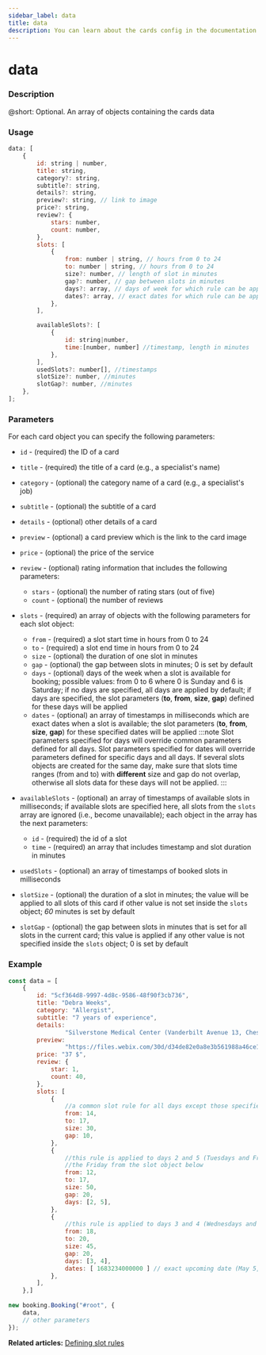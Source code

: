 ```yaml
---
sidebar_label: data
title: data
description: You can learn about the cards config in the documentation of the DHTMLX JavaScript Booking library. Browse developer guides and API reference, try out code examples and live demos, and download a free 30-day evaluation version of DHTMLX Booking.
---
```


# data

### Description

@short: Optional. An array of objects containing the cards data

### Usage

~~~jsx {}
data: [
	{
		id: string | number,
		title: string,
		category?: string,
		subtitle?: string,
		details?: string,
		preview?: string, // link to image
		price?: string,
		review?: {
			stars: number,
			count: number,
		},
		slots: [
			{
				from: number | string, // hours from 0 to 24
				to: number | string, // hours from 0 to 24
				size?: number, // length of slot in minutes
				gap?: number, // gap between slots in minutes
				days?: array, // days of week for which rule can be applied from 0 to 6
				dates?: array, // exact dates for which rule can be applied, timestamps
			}, 
		],

		availableSlots?: [
			{
				id: string|number,
				time:[number, number] //timestamp, length in minutes
			},
		],
		usedSlots?: number[], //timestamps
		slotSize?: number, //minutes
		slotGap?: number, //minutes
	}, 
];
~~~

### Parameters

For each card object you can specify the following parameters:

- `id` - (required) the ID of a card  
- `title` - (required) the title of a card (e.g., a specialist's name)
- `category` - (optional) the category name of a card (e.g., a specialist's job)
- `subtitle` - (optional) the subtitle of a card  
- `details` - (optional) other details of a card
- `preview` - (optional) a card preview which is the link to the card image
- `price` - (optional) the price of the service  
- `review` - (optional) rating information that includes the following parameters:  
  - `stars` - (optional) the number of rating stars (out of five)  
  - `count` - (optional) the number of reviews
- `slots` - (required) an array of objects with the following parameters for each slot object:
  - `from` - (required) a slot start time in hours from 0 to 24
  - `to` - (required) a slot end time in hours from 0 to 24
  - `size` - (optional) the duration of one slot in minutes 
  - `gap` - (optional) the gap between slots in minutes; 0 is set by default
  - `days` - (optional) days of the week when a slot is available for booking; possible values: from 0 to 6 where 0 is Sunday and 6 is Saturday; if no days are specified, all days are applied by default; if days are specified, the slot parameters (**to**, **from**, **size**, **gap**) defined for these days will be applied
  - `dates` - (optional) an array of timestamps in milliseconds which are exact dates when a slot is available; the slot parameters (**to**, **from**, **size**, **gap**) for these specified dates will be applied 
:::note
Slot parameters specified for days will override common parameters defined for all days. 
Slot parameters specified for dates will override parameters defined for specific days and all days. 
If several slots objects are created for the same day, make sure that slots time ranges (from and to) with **different** size and gap do not overlap, otherwise all slots data for these days will not be applied. 
:::

- `availableSlots` - (optional) an array of timestamps of available slots in milliseconds; if available slots are specified here, all slots from the `slots` array are ignored (i.e., become unavailable); each object in the array has the next parameters:
  - `id` - (required) the id of a slot
  - `time` - (required) an array that includes timestamp and slot duration in minutes
- `usedSlots` - (optional) an array of timestamps of booked slots in milliseconds
- `slotSize` - (optional) the duration of a slot in minutes; the value will be applied to all slots of this card if other value is not set inside the `slots` object; *60* minutes is set by default
- `slotGap` - (optional) the gap between slots in minutes that is set for all slots in the current card; this value is applied if any other value is not specified inside the `slots` object; 0 is set by default

### Example

~~~jsx 
const data = [
    {
        id: "5cf364d8-9997-4d8c-9586-48f90f3cb736",
        title: "Debra Weeks",
        category: "Allergist",
        subtitle: "7 years of experience",
        details: 
                "Silverstone Medical Center (Vanderbilt Avenue 13, Chestnut, New Zealand)",
        preview:
				"https://files.webix.com/30d/d34de82e0a8e3b561988a46ce1e86743/stock-photo-doc.jpg",
        price: "37 $",
        review: {
            star: 1,
            count: 40,
        },
        slots: [
            {
                //a common slot rule for all days except those specified for the days and dates below
                from: 14,
                to: 17,
                size: 30,
                gap: 10,
            },
            {
                //this rule is applied to days 2 and 5 (Tuesdays and Fridays) except
                //the Friday from the slot object below
                from: 12,
                to: 17,
                size: 50,
                gap: 20,
                days: [2, 5],
            },
            {
                //this rule is applied to days 3 and 4 (Wednesdays and Thursdays) and exact date
                from: 18,
                to: 20,
                size: 45,
                gap: 20,
                days: [3, 4],
                dates: [ 1683234000000 ] // exact upcoming date (May 5, 2023, Friday)
            },
        ],
    },]
		
new booking.Booking("#root", {
	data,
	// other parameters
});
~~~

**Related articles:** [Defining slot rules](/guides/configuration#defining-slot-rules)
